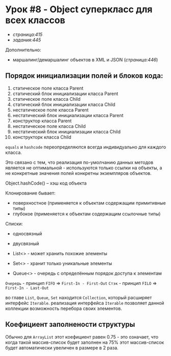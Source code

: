 # Урок #8 - Object суперкласс для всех классов
- _страница:415_
- _задания:445_

Дополнительно:
- маршалинг/демаршалинг объектов в XML и JSON (_страница:446_)

Порядок инициализации полей и блоков кода:
------------------------------------------
 1. статическое поле класса Parent
 2. статический блок инициализации класса Parent
 3. статическое поле класса Child
 4. статический блок инициализации класса Child
 5. нестатическое поле класса Parent
 6. нестатический блок инициализации класса Parent
 7. конструктор класса Parent
 8. нестатическое поле класса Child
 9. нестатический блок инициализации класса Child
10. конструкторк класса Child

`equals` и `hashcode` переопределяются всегда индивидуально для каждого класса.

Это связано с тем, что реализация по-умолчанию данных методов является не оптимальной - используются только 
ссылки на объекты, а не конкретные значения полей конкретны экземпляров объектов.

Object.hashCode() – хэш код объекта

Клонирование бывает:
- поверхностное (применяется к объектам содержащим примитивные типы)
- глубокое (применяется к объектам содержащим ссылочные типы)

Списки:
- односвязный
- двусвязный

- List<> - может хранить похожие элементы
- Set<> - хранит только уникальные элементы 
- Queue<> - очередь с определённым порядок доступа к элементам 

`Очередь`   - принцип `FIFO` => `First-In - First-Out`
`Стэк`      - принцип `FILO` => `First-In - Last-Out`

во главе `List`, `Queue`, `Set` находится `Collection`, который расширяет интерфейс `Iterable`.
реализация интерфейса `Iterable` позволяет данной коллекции возможность перебора своих элементов.

Коефициент заполнености структуры
---------------------------------
Обычно для `ArrayList` этот коефициент равен 0.75 - это означает, что когда такой массив-список будет 
заполнен на 75% этот массив-список будет автоматически увеличен в размере в 2 раза.

